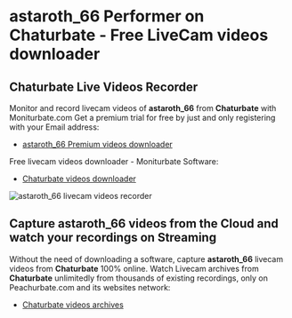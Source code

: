 # astaroth_66 Performer on Chaturbate - Free LiveCam videos downloader

## Chaturbate Live Videos Recorder

Monitor and record livecam videos of **astaroth_66** from **Chaturbate** with Moniturbate.com
Get a premium trial for free by just and only registering with your Email address:
* [astaroth_66 Premium videos downloader](https://moniturbate.com/request-demo-licence-key.html)

Free livecam videos downloader - Moniturbate Software:
* [Chaturbate videos downloader](https://moniturbate.com/moniturbate-download-software.html)

![astaroth_66 livecam videos recorder](https://peachurnet.com/templates/moniturbate-software.png)


## Capture astaroth_66 videos from the Cloud and watch your recordings on Streaming

Without the need of downloading a software, capture **astaroth_66** livecam videos from **Chaturbate** 100% online.
Watch Livecam archives from **Chaturbate** unlimitedly from thousands of existing recordings, only on Peachurbate.com and its websites network:
* [Chaturbate videos archives](https://peachurnet.com/)